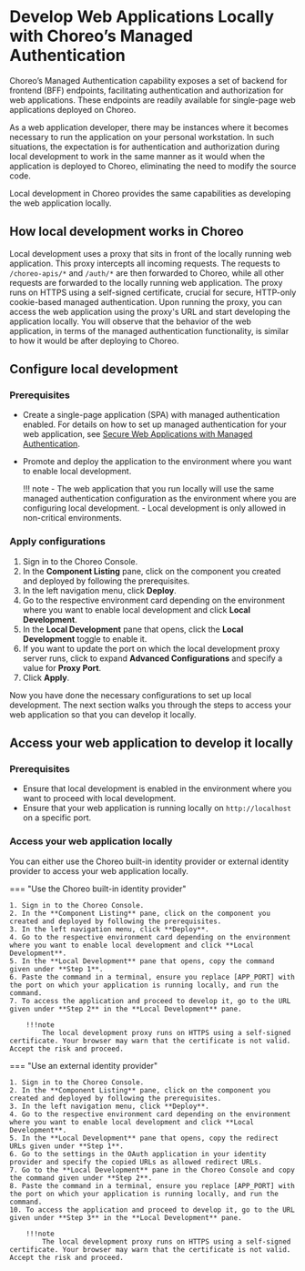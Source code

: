 # Develop Web Applications Locally with Choreo’s Managed Authentication

Choreo’s  Managed Authentication capability exposes a set of backend for frontend (BFF) endpoints, facilitating authentication and authorization for web applications. These endpoints are readily available for single-page web applications deployed on Choreo.

As a web application developer, there may be instances where it becomes necessary to run the application on your personal workstation. In such situations, the expectation is for authentication and authorization during local development to work in the same manner as it would when the application is deployed to Choreo, eliminating the need to modify the source code.

Local development in Choreo provides the same capabilities as developing the web application locally.

## How local development works in Choreo

Local development uses a proxy that sits in front of the locally running web application. This proxy intercepts all incoming requests. The requests to `/choreo-apis/*` and `/auth/*` are then forwarded to Choreo, while all other requests are forwarded to the locally running web application. The proxy runs on HTTPS using a self-signed certificate, crucial for secure, HTTP-only cookie-based managed authentication. Upon running the proxy, you can access the web application using the proxy's URL and start developing the application locally. You will observe that the behavior of the web application, in terms of the managed authentication functionality, is similar to how it would be after deploying to Choreo.

## Configure local development

### Prerequisites

- Create a single-page application (SPA) with managed authentication enabled. For details on how to set up managed authentication for your web application, see [Secure Web Applications with Managed Authentication](../../authentication-and-authorization/secure-web-applications-with-managed-authentication.md#step-1-set-up-managed-authentication-for-your-web-application).  
- Promote and deploy the application to the environment where you want to enable local development.

    !!! note
         - The web application that you run locally will use the same managed authentication configuration as the environment where you are configuring local development.
         - Local development is only allowed in non-critical environments.


### Apply configurations

1. Sign in to the Choreo Console.
2. In the **Component Listing** pane, click on the component you created and deployed by following the prerequisites.
3. In the left navigation menu, click **Deploy**.
4. Go to the respective environment card depending on the environment where you want to enable local development and click **Local Development**.
5. In the **Local Development** pane that opens, click the **Local Development** toggle to enable it.
6. If you want to update the port on which the local development proxy server runs, click to expand **Advanced Configurations** and specify a value for **Proxy Port**. 
7. Click **Apply**.

Now you have done the necessary configurations to set up local development. The next section walks you through the steps to access your web application so that you can develop it locally.

## Access your web application to develop it locally

### Prerequisites

- Ensure that local development is enabled in the environment where you want to proceed with local development.
- Ensure that your web application is running locally on `http://localhost` on a specific port.

### Access your web application locally 

You can either use the Choreo built-in identity provider or external identity provider to access your web application locally.

=== "Use the Choreo built-in identity provider"

    1. Sign in to the Choreo Console.
    2. In the **Component Listing** pane, click on the component you created and deployed by following the prerequisites.
    3. In the left navigation menu, click **Deploy**.
    4. Go to the respective environment card depending on the environment where you want to enable local development and click **Local Development**.
    5. In the **Local Development** pane that opens, copy the command given under **Step 1**.  
    6. Paste the command in a terminal, ensure you replace [APP_PORT] with the port on which your application is running locally, and run the command.
    7. To access the application and proceed to develop it, go to the URL given under **Step 2** in the **Local Development** pane.

        !!!note
            The local development proxy runs on HTTPS using a self-signed certificate. Your browser may warn that the certificate is not valid. Accept the risk and proceed.  


=== "Use an external identity provider"

    1. Sign in to the Choreo Console.
    2. In the **Component Listing** pane, click on the component you created and deployed by following the prerequisites.
    3. In the left navigation menu, click **Deploy**.
    4. Go to the respective environment card depending on the environment where you want to enable local development and click **Local Development**.
    5. In the **Local Development** pane that opens, copy the redirect URLs given under **Step 1**.
    6. Go to the settings in the OAuth application in your identity provider and specify the copied URLs as allowed redirect URLs.
    7. Go to the **Local Development** pane in the Choreo Console and copy the command given under **Step 2**. 
    8. Paste the command in a terminal, ensure you replace [APP_PORT] with the port on which your application is running locally, and run the command.
    10. To access the application and proceed to develop it, go to the URL given under **Step 3** in the **Local Development** pane.

        !!!note
            The local development proxy runs on HTTPS using a self-signed certificate. Your browser may warn that the certificate is not valid. Accept the risk and proceed.  

